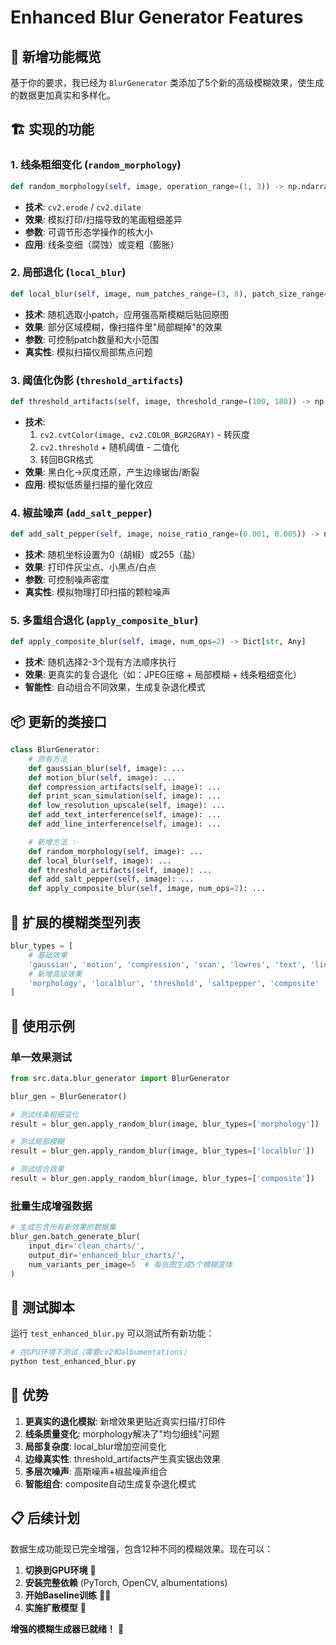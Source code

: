 # Enhanced Blur Generator Features

## 🎯 新增功能概览

基于你的要求，我已经为 `BlurGenerator` 类添加了5个新的高级模糊效果，使生成的数据更加真实和多样化。

## 🏗️ 实现的功能

### 1. 线条粗细变化 (`random_morphology`)
```python
def random_morphology(self, image, operation_range=(1, 3)) -> np.ndarray
```
- **技术**: `cv2.erode` / `cv2.dilate`
- **效果**: 模拟打印/扫描导致的笔画粗细差异
- **参数**: 可调节形态学操作的核大小
- **应用**: 线条变细（腐蚀）或变粗（膨胀）

### 2. 局部退化 (`local_blur`)
```python
def local_blur(self, image, num_patches_range=(3, 8), patch_size_range=(20, 60)) -> np.ndarray
```
- **技术**: 随机选取小patch，应用强高斯模糊后贴回原图
- **效果**: 部分区域模糊，像扫描件里"局部糊掉"的效果
- **参数**: 可控制patch数量和大小范围
- **真实性**: 模拟扫描仪局部焦点问题

### 3. 阈值化伪影 (`threshold_artifacts`)
```python
def threshold_artifacts(self, image, threshold_range=(100, 180)) -> np.ndarray
```
- **技术**:
  1. `cv2.cvtColor(image, cv2.COLOR_BGR2GRAY)` - 转灰度
  2. `cv2.threshold` + 随机阈值 - 二值化
  3. 转回BGR格式
- **效果**: 黑白化→灰度还原，产生边缘锯齿/断裂
- **应用**: 模拟低质量扫描的量化效应

### 4. 椒盐噪声 (`add_salt_pepper`)
```python
def add_salt_pepper(self, image, noise_ratio_range=(0.001, 0.005)) -> np.ndarray
```
- **技术**: 随机坐标设置为0（胡椒）或255（盐）
- **效果**: 打印件灰尘点、小黑点/白点
- **参数**: 可控制噪声密度
- **真实性**: 模拟物理打印扫描的颗粒噪声

### 5. 多重组合退化 (`apply_composite_blur`)
```python
def apply_composite_blur(self, image, num_ops=2) -> Dict[str, Any]
```
- **技术**: 随机选择2-3个现有方法顺序执行
- **效果**: 更真实的复合退化（如：JPEG压缩 + 局部模糊 + 线条粗细变化）
- **智能性**: 自动组合不同效果，生成复杂退化模式

## 📦 更新的类接口

```python
class BlurGenerator:
    # 原有方法
    def gaussian_blur(self, image): ...
    def motion_blur(self, image): ...
    def compression_artifacts(self, image): ...
    def print_scan_simulation(self, image): ...
    def low_resolution_upscale(self, image): ...
    def add_text_interference(self, image): ...
    def add_line_interference(self, image): ...

    # 新增方法 ✨
    def random_morphology(self, image): ...
    def local_blur(self, image): ...
    def threshold_artifacts(self, image): ...
    def add_salt_pepper(self, image): ...
    def apply_composite_blur(self, image, num_ops=2): ...
```

## 🎲 扩展的模糊类型列表

```python
blur_types = [
    # 基础效果
    'gaussian', 'motion', 'compression', 'scan', 'lowres', 'text', 'lines',
    # 新增高级效果
    'morphology', 'localblur', 'threshold', 'saltpepper', 'composite'
]
```

## 🔧 使用示例

### 单一效果测试
```python
from src.data.blur_generator import BlurGenerator

blur_gen = BlurGenerator()

# 测试线条粗细变化
result = blur_gen.apply_random_blur(image, blur_types=['morphology'])

# 测试局部模糊
result = blur_gen.apply_random_blur(image, blur_types=['localblur'])

# 测试组合效果
result = blur_gen.apply_random_blur(image, blur_types=['composite'])
```

### 批量生成增强数据
```python
# 生成包含所有新效果的数据集
blur_gen.batch_generate_blur(
    input_dir='clean_charts/',
    output_dir='enhanced_blur_charts/',
    num_variants_per_image=5  # 每张图生成5个模糊变体
)
```

## 🧪 测试脚本

运行 `test_enhanced_blur.py` 可以测试所有新功能：

```bash
# 在GPU环境下测试（需要cv2和albumentations）
python test_enhanced_blur.py
```

## 🚀 优势

1. **更真实的退化模拟**: 新增效果更贴近真实扫描/打印件
2. **线条质量变化**: morphology解决了"均匀细线"问题
3. **局部复杂度**: local_blur增加空间变化
4. **边缘真实性**: threshold_artifacts产生真实锯齿效果
5. **多层次噪声**: 高斯噪声+椒盐噪声组合
6. **智能组合**: composite自动生成复杂退化模式

## 📋 后续计划

数据生成功能现已完全增强，包含12种不同的模糊效果。现在可以：

1. **切换到GPU环境** 🔄
2. **安装完整依赖** (PyTorch, OpenCV, albumentations)
3. **开始Baseline训练** 🏃‍♂️
4. **实施扩散模型** 🌟

**增强的模糊生成器已就绪！** 🎉